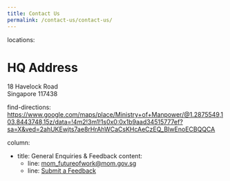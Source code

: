 ```yaml
---
title: Contact Us
permalink: /contact-us/contact-us/
---
```


locations:
# HQ Address 
18 Havelock Road<br>Singapore 117438

find-directions: https://www.google.com/maps/place/Ministry+of+Manpower/@1.2875549,103.8443748,15z/data=!4m2!3m1!1s0x0:0x1b9aad34515777ef?sa=X&ved=2ahUKEwjts7ae8rHrAhWCaCsKHcAeCzEQ_BIwEnoECBQQCA

column:
  - title: General Enquiries & Feedback
    content:
    - line: mom_futureofwork@mom.gov.sg
    - line: <a href=""> Submit a Feedback </a>
  
